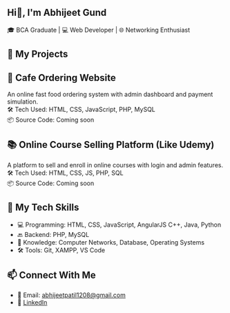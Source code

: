 ## Hi👋, I'm Abhijeet Gund 
🎓 BCA Graduate | 💻 Web Developer | 🌐 Networking Enthusiast

## 🚀 My Projects
## 🍔 Cafe Ordering Website
An online fast food ordering system with admin dashboard and payment simulation.  
🛠 Tech Used: HTML, CSS, JavaScript, PHP, MySQL  
📦 Source Code: Coming soon

## 📚 Online Course Selling Platform (Like Udemy)
A platform to sell and enroll in online courses with login and admin features.  
🛠 Tech Used: HTML, CSS, JS, PHP, SQL  
📦 Source Code: Coming soon

## 🧰 My Tech Skills
- 💻 Programming:  HTML, CSS, JavaScript, AngularJS C++, Java, Python
- 🔙 Backend: PHP, MySQL
- 🧠 Knowledge: Computer Networks, Database, Operating Systems
- 🛠 Tools: Git, XAMPP, VS Code

## 📫 Connect With Me
- 📧 Email: abhijeetpatil1208@gmail.com
- 💼 [LinkedIn](https://linkedin.com/in/aniketgurav](https://www.linkedin.com/in/abhijeet-gund-086936254?utm_source=share&utm_campaign=share_via&utm_content=profile&utm_medium=android_app))
